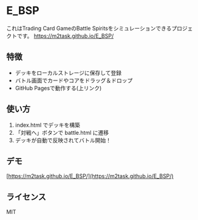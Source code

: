 # E_BSP

これはTrading Card GameのBattle Spiritsをシミュレーションできるプロジェクトです。
https://m2task.github.io/E_BSP/
## 特徴
- デッキをローカルストレージに保存して登録
- バトル画面でカードやコアをドラッグ＆ドロップ
- GitHub Pagesで動作する(上リンク)

## 使い方
1. index.html でデッキを構築
2. 「対戦へ」ボタンで battle.html に遷移
3. デッキが自動で反映されてバトル開始！

## デモ
[https://m2task.github.io/E_BSP/](https://m2task.github.io/E_BSP/)

## ライセンス
MIT
